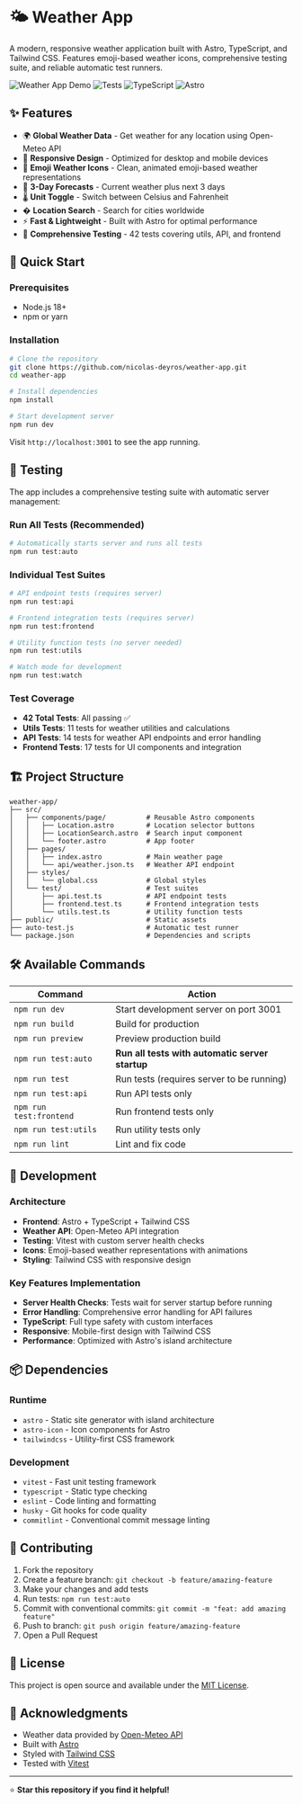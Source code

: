 # 🌤️ Weather App

A modern, responsive weather application built with Astro, TypeScript, and Tailwind CSS. Features emoji-based weather icons, comprehensive testing suite, and reliable automatic test runners.

![Weather App Demo](https://img.shields.io/badge/Demo-Live-brightgreen) ![Tests](https://img.shields.io/badge/Tests-42%20Passing-brightgreen) ![TypeScript](https://img.shields.io/badge/TypeScript-Ready-blue) ![Astro](https://img.shields.io/badge/Astro-v5.12.6-orange)

## ✨ Features

- 🌍 **Global Weather Data** - Get weather for any location using Open-Meteo API
- 📱 **Responsive Design** - Optimized for desktop and mobile devices
- 🎨 **Emoji Weather Icons** - Clean, animated emoji-based weather representations
- 🔄 **3-Day Forecasts** - Current weather plus next 3 days
- 🌡️ **Unit Toggle** - Switch between Celsius and Fahrenheit
- � **Location Search** - Search for cities worldwide
- ⚡ **Fast & Lightweight** - Built with Astro for optimal performance
- 🧪 **Comprehensive Testing** - 42 tests covering utils, API, and frontend

## 🚀 Quick Start

### Prerequisites
- Node.js 18+ 
- npm or yarn

### Installation

```bash
# Clone the repository
git clone https://github.com/nicolas-deyros/weather-app.git
cd weather-app

# Install dependencies
npm install

# Start development server
npm run dev
```

Visit `http://localhost:3001` to see the app running.

## 🧪 Testing

The app includes a comprehensive testing suite with automatic server management:

### Run All Tests (Recommended)
```bash
# Automatically starts server and runs all tests
npm run test:auto
```

### Individual Test Suites
```bash
# API endpoint tests (requires server)
npm run test:api

# Frontend integration tests (requires server)  
npm run test:frontend

# Utility function tests (no server needed)
npm run test:utils

# Watch mode for development
npm run test:watch
```

### Test Coverage
- **42 Total Tests**: All passing ✅
- **Utils Tests**: 11 tests for weather utilities and calculations
- **API Tests**: 14 tests for weather API endpoints and error handling
- **Frontend Tests**: 17 tests for UI components and integration

## 🏗️ Project Structure

```text
weather-app/
├── src/
│   ├── components/page/          # Reusable Astro components
│   │   ├── Location.astro        # Location selector buttons
│   │   ├── LocationSearch.astro  # Search input component
│   │   └── footer.astro          # App footer
│   ├── pages/
│   │   ├── index.astro           # Main weather page
│   │   └── api/weather.json.ts   # Weather API endpoint
│   ├── styles/
│   │   └── global.css            # Global styles
│   └── test/                     # Test suites
│       ├── api.test.ts           # API endpoint tests
│       ├── frontend.test.ts      # Frontend integration tests
│       └── utils.test.ts         # Utility function tests
├── public/                       # Static assets
├── auto-test.js                  # Automatic test runner
└── package.json                  # Dependencies and scripts
```

## 🛠️ Available Commands

| Command | Action |
|---------|--------|
| `npm run dev` | Start development server on port 3001 |
| `npm run build` | Build for production |
| `npm run preview` | Preview production build |
| `npm run test:auto` | **Run all tests with automatic server startup** |
| `npm run test` | Run tests (requires server to be running) |
| `npm run test:api` | Run API tests only |
| `npm run test:frontend` | Run frontend tests only |
| `npm run test:utils` | Run utility tests only |
| `npm run lint` | Lint and fix code |

## 🔧 Development

### Architecture
- **Frontend**: Astro + TypeScript + Tailwind CSS
- **Weather API**: Open-Meteo API integration
- **Testing**: Vitest with custom server health checks
- **Icons**: Emoji-based weather representations with animations
- **Styling**: Tailwind CSS with responsive design

### Key Features Implementation
- **Server Health Checks**: Tests wait for server startup before running  
- **Error Handling**: Comprehensive error handling for API failures
- **TypeScript**: Full type safety with custom interfaces
- **Responsive**: Mobile-first design with Tailwind CSS
- **Performance**: Optimized with Astro's island architecture

## 📦 Dependencies

### Runtime
- `astro` - Static site generator with island architecture
- `astro-icon` - Icon components for Astro
- `tailwindcss` - Utility-first CSS framework

### Development  
- `vitest` - Fast unit testing framework
- `typescript` - Static type checking
- `eslint` - Code linting and formatting
- `husky` - Git hooks for code quality
- `commitlint` - Conventional commit message linting

## 🤝 Contributing

1. Fork the repository
2. Create a feature branch: `git checkout -b feature/amazing-feature`
3. Make your changes and add tests
4. Run tests: `npm run test:auto`
5. Commit with conventional commits: `git commit -m "feat: add amazing feature"`
6. Push to branch: `git push origin feature/amazing-feature`
7. Open a Pull Request

## 📝 License

This project is open source and available under the [MIT License](LICENSE).

## 🙏 Acknowledgments

- Weather data provided by [Open-Meteo API](https://open-meteo.com/)
- Built with [Astro](https://astro.build/)
- Styled with [Tailwind CSS](https://tailwindcss.com/)
- Tested with [Vitest](https://vitest.dev/)

---

⭐ **Star this repository if you find it helpful!**
